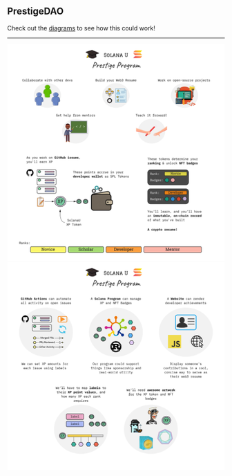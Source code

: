 ## PrestigeDAO

Check out the [diagrams](https://github.com/PrestigeDAO/.github/blob/main/profile/README.md) to see how this could work!
___
![](concept.jpg)
![](engineering.jpg)

